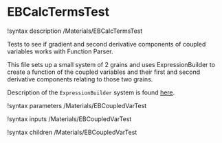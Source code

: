 # EBCalcTermsTest

!syntax description /Materials/EBCalcTermsTest

Tests to see if gradient and second derivative components of coupled variables works with Function Parser.

This file sets up a small system of 2 grains and uses ExpressionBuilder to create a function of the coupled variables and their first and second derivative components relating to those two grains.

Description of the `ExpressionBuilder` system is found [here](ExpressionBuilder.md).

!syntax parameters /Materials/EBCoupledVarTest

!syntax inputs /Materials/EBCoupledVarTest

!syntax children /Materials/EBCoupledVarTest
